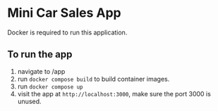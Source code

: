 # Mini Car Sales App

Docker is required to run this application.

## To run the app
1. navigate to /app
2. run `docker compose build` to build container images.
3. run `docker compose up`
4. visit the app at `http://localhost:3000`, make sure the port 3000 is unused.
